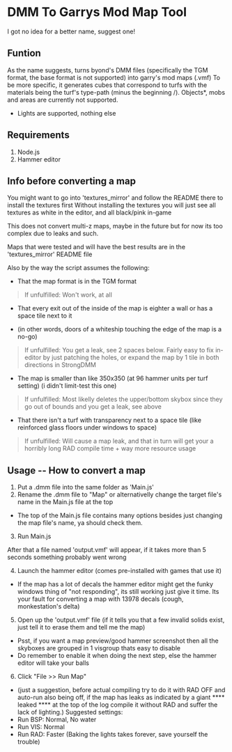 # DMM To Garrys Mod Map Tool
I got no idea for a better name, suggest one!

## Funtion
As the name suggests, turns byond's DMM files (specifically the TGM format, the base format is not supported) into garry's mod maps (.vmf)
To be more specific, it generates cubes that correspond to turfs with the materials being the turf's type-path (minus the beginning /).
Objects*, mobs and areas are currently not supported.
* Lights are supported, nothing else

## Requirements
1. Node.js
2. Hammer editor

## Info before converting a map
You might want to go into 'textures_mirror' and follow the README there to install the textures first
Without installing the textures you will just see all textures as white in the editor, and all black/pink in-game

This does not convert multi-z maps, maybe in the future but for now its too complex due to leaks and such.

Maps that were tested and will have the best results are in the 'textures_mirror' README file

Also by the way the script assumes the following:
- That the map format is in the TGM format
> If unfulfilled: Won't work, at all

- That every exit out of the inside of the map is eighter a wall or has a space tile next to it
* (in other words, doors of a whiteship touching the edge of the map is a no-go)
> If unfulfilled: You get a leak, see 2 spaces below. Fairly easy to fix in-editor by just patching the holes, or expand the map by 1 tile in both directions in StrongDMM

- The map is smaller than like 350x350 (at 96 hammer units per turf setting) (i didn't limit-test this one)
> If unfulfilled: Most likelly deletes the upper/bottom skybox since they go out of bounds and you get a leak, see above

- That there isn't a turf with transparency next to a space tile (like reinforced glass floors under windows to space)
> If unfulfilled: Will cause a map leak, and that in turn will get your a horribly long RAD compile time + way more resource usage

## Usage -- How to convert a map
1. Put a .dmm file into the same folder as 'Main.js'
2. Rename the .dmm file to "Map" or alternativelly change the target file's name in the Main.js file at the top
* The top of the Main.js file contains many options besides just changing the map file's name, ya should check them.
3. Run Main.js

After that a file named 'output.vmf' will appear, if it takes more than 5 seconds something probably went wrong

4. Launch the hammer editor (comes pre-installed with games that use it)
* If the map has a lot of decals the hammer editor might get the funky windows thing of "not responding", its still working just give it time. Its your fault for converting a map with 13978 decals (cough, monkestation's delta)
5. Open up the 'output.vmf' file (if it tells you that a few invalid solids exist, just tell it to erase them and tell me the map)
* Psst, if you want a map preview/good hammer screenshot then all the skyboxes are grouped in 1 visgroup thats easy to disable
* Do remember to enable it when doing the next step, else the hammer editor will take your balls
6. Click "File >> Run Map"
* (just a suggestion, before actual compiling try to do it with RAD OFF and auto-run also being off, if the map has leaks as indicated by a giant **** leaked **** at the top of the log compile it without RAD and suffer the lack of lighting.)
Suggested settings:
* Run BSP: Normal, No water
* Run VIS: Normal
* Run RAD: Faster (Baking the lights takes forever, save yourself the trouble)

